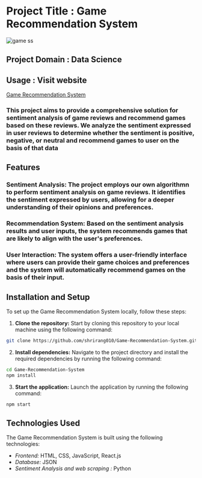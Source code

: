 
# Project Title : Game Recommendation System

![game ss](https://github.com/shrirang010/Game-Recommendation-System/assets/79990168/f798dbff-fb24-43b1-b0a0-0164cc3d8788)

## Project Domain : Data Science 

## Usage : Visit website
 [Game Recommendation System](https://game-recommendation-1796.netlify.app)

### This project aims to provide a comprehensive solution for sentiment analysis of game reviews and recommend games based on these reviews. We analyze the sentiment expressed in user reviews to determine whether the sentiment is positive, negative, or neutral and recommend games to user on the basis of that data
## Features

### Sentiment Analysis: The project employs our own algorithmn to perform sentiment analysis on game reviews. It identifies the sentiment expressed by users, allowing for a deeper understanding of their opinions and preferences.

###    Recommendation System: Based on the sentiment analysis results and user inputs, the system recommends games that are likely to align with the user's preferences. 

###    User Interaction: The system offers a user-friendly interface where users can provide their game choices and preferences and the system will automatically recommend games on the basis of their input.

## Installation and Setup

To set up the Game Recommendation System locally, follow these steps:

1. **Clone the repository:** Start by cloning this repository to your local machine using the following command:

```bash
git clone https://github.com/shrirang010/Game-Recommendation-System.git
```

2. **Install dependencies:** Navigate to the project directory and install the required dependencies by running the following command:

```bash
cd Game-Recommendation-System
npm install
```

3. **Start the application:** Launch the application by running the following command:

```bash
npm start
```


## Technologies Used

The Game Recommendation System is built using the following technologies:

- *Frontend:* HTML, CSS, JavaScript, React.js
- *Database:* JSON
- *Sentiment Analysis and web scraping :* Python
